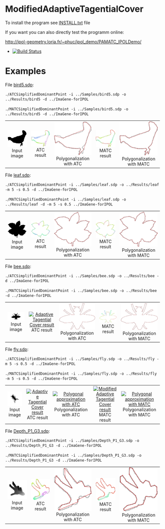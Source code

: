 # ModifiedAdaptiveTagentialCover
To install the program see <a href="https://github.com/ngophuc/ModifiedAdaptiveTagentialCover/blob/master/INSTALL.txt">INSTALL.txt</a> file


If you want you can also directly test the programm online:

http://ipol-geometry.loria.fr/~phuc/ipol_demo/PAMATC_IPOLDemo/


* [![Build Status](https://travis-ci.org/ngophuc/ModifiedAdaptiveTagentialCover.svg?branch=master)](https://travis-ci.org/ngophuc/ModifiedAdaptiveTagentialCover)

# Examples
<p>File <a href="https://github.com/ngophuc/ModifiedAdaptiveTagentialCover/blob/master/Samples/bird5.sdp">bird5.sdp</a>: </p>&#x000A;&#x000A;
<pre class="code highlight js-syntax-highlight plaintext">
<code>./ATCSimplifiedDominantPoint -i ../Samples/bird5.sdp -o ../Results/bird5 -d ../ImaGene-forIPOL &#x000A;
./MATCSimplifiedDominantPoint -i ../Samples/bird5.sdp -o ../Results/bird5 -d ../ImaGene-forIPOL</code>
</pre>&#x000A;&#x000A;
<p>
	<table cellpadding="5">
		<tr>
		<td align="center" valign="center">
			<a href="https://github.com/ngophuc/ModifiedAdaptiveTagentialCover/blob/master/Samples/bird5.png">
				<img width="150" src="https://github.com/ngophuc/ModifiedAdaptiveTagentialCover/blob/master/Samples/bird5.png" alt="Input image" />
			</a>	
		<br />
		Input image
		</td>
		<td align="center" valign="center">
			<a href="https://github.com/ngophuc/ModifiedAdaptiveTagentialCover/blob/master/Results/bird5_ATC.pdf">
				<img width="150" src="https://github.com/ngophuc/ModifiedAdaptiveTagentialCover/blob/master/Results/bird5_ATC.png" alt="Adaptive Tagential Cover result" />
			</a>
		<br />
		ATC result
		</td>	
		<td align="center" valign="center">
			<a href="https://github.com/ngophuc/ModifiedAdaptiveTagentialCover/blob/master/Results/bird5_DPnew_ATC.pdf">
				<img width="150" src="https://github.com/ngophuc/ModifiedAdaptiveTagentialCover/blob/master/Results/bird5_DPnew_ATC.png" alt="Polygonal approximation with ATC" />
			</a>
		<br />
		Polygonalization with ATC
		</td>		
		<td align="center" valign="center">
			<a href="https://github.com/ngophuc/ModifiedAdaptiveTagentialCover/blob/master/Results/bird5_MATC.pdf">
				<img width="150" src="https://github.com/ngophuc/ModifiedAdaptiveTagentialCover/blob/master/Results/bird5_MATC.png" alt="Modified Adaptive Tagential Cover result" />
			</a>
		<br />
		MATC result
		</td>
		<td align="center" valign="center">
			<a href="https://github.com/ngophuc/ModifiedAdaptiveTagentialCover/blob/master/Results/bird5_DPnew_MATC.pdf">
				<img width="150" src="https://github.com/ngophuc/ModifiedAdaptiveTagentialCover/blob/master/Results/bird5_DPnew_MATC.png" alt="Polygonal approximation with MATC" />
			</a>
		<br />
		Polygonalization with MATC
		</td>		
		</tr>
	</table>
</p>

<p>File <a href="https://github.com/ngophuc/ModifiedAdaptiveTagentialCover/blob/master/Samples/leaf.sdp">leaf.sdp</a>: </p>&#x000A;&#x000A;
<pre class="code highlight js-syntax-highlight plaintext">
<code>./ATCSimplifiedDominantPoint -i ../Samples/leaf.sdp -o ../Results/leaf -m 5 -s 0.5 -d ../ImaGene-forIPOL &#x000A;
./MATCSimplifiedDominantPoint -i ../Samples/leaf.sdp -o ../Results/leaf -d -m 5 -s 0.5 ../ImaGene-forIPOL</code>
</pre>&#x000A;&#x000A;
<p>
	<table cellpadding="5">
		<tr>
		<td align="center" valign="center">
			<a href="https://github.com/ngophuc/ModifiedAdaptiveTagentialCover/blob/master/Samples/leaf.png">
				<img width="150" src="https://github.com/ngophuc/ModifiedAdaptiveTagentialCover/blob/master/Samples/leaf.png" alt="Input image" />
			</a>	
		<br />
		Input image
		</td>
		<td align="center" valign="center">
			<a href="https://github.com/ngophuc/ModifiedAdaptiveTagentialCover/blob/master/Results/leaf_ATC.pdf">
				<img width="150" src="https://github.com/ngophuc/ModifiedAdaptiveTagentialCover/blob/master/Results/leaf_ATC.png" alt="Adaptive Tagential Cover result" />
			</a>
		<br />
		ATC result
		</td>	
		<td align="center" valign="center">
			<a href="https://github.com/ngophuc/ModifiedAdaptiveTagentialCover/blob/master/Results/leaf_DPnew_ATC.pdf">
				<img width="150" src="https://github.com/ngophuc/ModifiedAdaptiveTagentialCover/blob/master/Results/leaf_DPnew_ATC.png" alt="Polygonal approximation with ATC" />
			</a>
		<br />
		Polygonalization with ATC
		</td>		
		<td align="center" valign="center">
			<a href="https://github.com/ngophuc/ModifiedAdaptiveTagentialCover/blob/master/Results/leaf_MATC.pdf">
				<img width="150" src="https://github.com/ngophuc/ModifiedAdaptiveTagentialCover/blob/master/Results/leaf_MATC.png" alt="Modified Adaptive Tagential Cover result" />
			</a>
		<br />
		MATC result
		</td>
		<td align="center" valign="center">
			<a href="https://github.com/ngophuc/ModifiedAdaptiveTagentialCover/blob/master/Results/leaf_DPnew_MATC.pdf">
				<img width="150" src="https://github.com/ngophuc/ModifiedAdaptiveTagentialCover/blob/master/Results/leaf_DPnew_MATC.png" alt="Polygonal approximation with MATC" />
			</a>
		<br />
		Polygonalization with MATC
		</td>		
		</tr>
	</table>
</p>

<p>File <a href="https://github.com/ngophuc/ModifiedAdaptiveTagentialCover/blob/master/Samples/bee.sdp">bee.sdp</a>: </p>&#x000A;&#x000A;
<pre class="code highlight js-syntax-highlight plaintext">
<code>./ATCSimplifiedDominantPoint -i ../Samples/bee.sdp -o ../Results/bee -d ../ImaGene-forIPOL &#x000A;
./MATCSimplifiedDominantPoint -i ../Samples/bee.sdp -o ../Results/bee -d ../ImaGene-forIPOL</code>
</pre>&#x000A;&#x000A;
<p>
	<table cellpadding="5">
		<tr>
		<td align="center" valign="center">
			<a href="https://github.com/ngophuc/ModifiedAdaptiveTagentialCover/blob/master/Samples/bee.png">
				<img width="150" src="https://github.com/ngophuc/ModifiedAdaptiveTagentialCover/blob/master/Samples/bee.png" alt="Input image" />
			</a>	
		<br />
		Input image
		</td>
		<td align="center" valign="center">
			<a href="https://github.com/ngophuc/ModifiedAdaptiveTagentialCover/blob/master/Results/bee_ATC.pdf">
				<img width="150" src="https://github.com/ngophuc/ModifiedAdaptiveTagentialCover/blob/master/Results/bee_ATC.png" alt="Adaptive Tagential Cover result" />
			</a>
		<br />
		ATC result
		</td>	
		<td align="center" valign="center">
			<a href="https://github.com/ngophuc/ModifiedAdaptiveTagentialCover/blob/master/Results/bee_DPnew_ATC.pdf">
				<img width="150" src="https://github.com/ngophuc/ModifiedAdaptiveTagentialCover/blob/master/Results/bee_DPnew_ATC.png" alt="Polygonal approximation with ATC" />
			</a>
		<br />
		Polygonalization with ATC
		</td>		
		<td align="center" valign="center">
			<a href="https://github.com/ngophuc/ModifiedAdaptiveTagentialCover/blob/master/Results/bee_MATC.pdf">
				<img width="150" src="https://github.com/ngophuc/ModifiedAdaptiveTagentialCover/blob/master/Results/bee_MATC.png" alt="Modified Adaptive Tagential Cover result" />
			</a>
		<br />
		MATC result
		</td>
		<td align="center" valign="center">
			<a href="https://github.com/ngophuc/ModifiedAdaptiveTagentialCover/blob/master/Results/bee_DPnew_MATC.pdf">
				<img width="150" src="https://github.com/ngophuc/ModifiedAdaptiveTagentialCover/blob/master/Results/bee_DPnew_MATC.png" alt="Polygonal approximation with MATC" />
			</a>
		<br />
		Polygonalization with MATC
		</td>		
		</tr>
	</table>
</p>

<p>File <a href="https://github.com/ngophuc/ModifiedAdaptiveTagentialCover/blob/master/Samples/fly.sdp">fly.sdp</a>: </p>&#x000A;&#x000A;
<pre class="code highlight js-syntax-highlight plaintext">
<code>./ATCSimplifiedDominantPoint -i ../Samples/fly.sdp -o ../Results/fly -m 5 -s 0.5 -d ../ImaGene-forIPOL &#x000A;
./MATCSimplifiedDominantPoint -i ../Samples/fly.sdp -o ../Results/fly -m 5 -s 0.5 -d ../ImaGene-forIPOL</code>
</pre>&#x000A;&#x000A;
<p>
	<table cellpadding="5">
		<tr>
		<td align="center" valign="center">
			<a href="https://github.com/ngophuc/ModifiedAdaptiveTagentialCover/blob/master/Samples/fly.png">
				<img width="150" src="https://github.com/ngophuc/ModifiedAdaptiveTagentialCover/blob/master/Samples/fly.png" alt="Input image" />
			</a>	
		<br />
		Input image
		</td>
		<td align="center" valign="center">
			<a href="https://github.com/ngophuc/ModifiedAdaptiveTagentialCover/blob/master/Results/fly_ATC.pdf">
				<img width="150" src="https://github.com/ngophuc/ModifiedAdaptiveTagentialCover/blob/master/Results/fly_ATC.png" alt="Adaptive Tagential Cover result" />
			</a>
		<br />
		ATC result
		</td>	
		<td align="center" valign="center">
			<a href="https://github.com/ngophuc/ModifiedAdaptiveTagentialCover/blob/master/Results/fly_DPnew_ATC.pdf">
				<img width="150" src="https://github.com/ngophuc/ModifiedAdaptiveTagentialCover/blob/master/Results/fly_DPnew_ATC.png" alt="Polygonal approximation with ATC" />
			</a>
		<br />
		Polygonalization with ATC
		</td>		
		<td align="center" valign="center">
			<a href="https://github.com/ngophuc/ModifiedAdaptiveTagentialCover/blob/master/Results/fly_MATC.pdf">
				<img width="150" src="https://github.com/ngophuc/ModifiedAdaptiveTagentialCover/blob/master/Results/fly_MATC.png" alt="Modified Adaptive Tagential Cover result" />
			</a>
		<br />
		MATC result
		</td>
		<td align="center" valign="center">
			<a href="https://github.com/ngophuc/ModifiedAdaptiveTagentialCover/blob/master/Results/fly_DPnew_MATC.pdf">
				<img width="150" src="https://github.com/ngophuc/ModifiedAdaptiveTagentialCover/blob/master/Results/fly_DPnew_MATC.png" alt="Polygonal approximation with MATC" />
			</a>
		<br />
		Polygonalization with MATC
		</td>		
		</tr>
	</table>
</p>

<p>File <a href="https://github.com/ngophuc/ModifiedAdaptiveTagentialCover/blob/master/Samples/Depth_P1_G3.sdp">Depth_P1_G3.sdp</a>: </p>&#x000A;&#x000A;
<pre class="code highlight js-syntax-highlight plaintext">
<code>./ATCSimplifiedDominantPoint -i ../Samples/Depth_P1_G3.sdp -o ../Results/Depth_P1_G3 -d ../ImaGene-forIPOL &#x000A;
./MATCSimplifiedDominantPoint -i ../Samples/Depth_P1_G3.sdp -o ../Results/Depth_P1_G3 -d ../ImaGene-forIPOL</code>
</pre>&#x000A;&#x000A;
<p>
	<table cellpadding="5">
		<tr>
		<td align="center" valign="center">
			<a href="https://github.com/ngophuc/ModifiedAdaptiveTagentialCover/blob/master/Samples/Depth_P1_G3.png">
				<img width="150" src="https://github.com/ngophuc/ModifiedAdaptiveTagentialCover/blob/master/Samples/Depth_P1_G3.png" alt="Input image" />
			</a>	
		<br />
		Input image
		</td>
		<td align="center" valign="center">
			<a href="https://github.com/ngophuc/ModifiedAdaptiveTagentialCover/blob/master/Results/Depth_P1_G3_ATC.pdf">
				<img width="150" src="https://github.com/ngophuc/ModifiedAdaptiveTagentialCover/blob/master/Results/Depth_P1_G3_ATC.png" alt="Adaptive Tagential Cover result" />
			</a>
		<br />
		ATC result
		</td>	
		<td align="center" valign="center">
			<a href="https://github.com/ngophuc/ModifiedAdaptiveTagentialCover/blob/master/Results/Depth_P1_G3_DPnew_ATC.pdf">
				<img width="150" src="https://github.com/ngophuc/ModifiedAdaptiveTagentialCover/blob/master/Results/Depth_P1_G3_DPnew_ATC.png" alt="Polygonal approximation with ATC" />
			</a>
		<br />
		Polygonalization with ATC
		</td>		
		<td align="center" valign="center">
			<a href="https://github.com/ngophuc/ModifiedAdaptiveTagentialCover/blob/master/Results/Depth_P1_G3_MATC.pdf">
				<img width="150" src="https://github.com/ngophuc/ModifiedAdaptiveTagentialCover/blob/master/Results/Depth_P1_G3_MATC.png" alt="Modified Adaptive Tagential Cover result" />
			</a>
		<br />
		MATC result
		</td>
		<td align="center" valign="center">
			<a href="https://github.com/ngophuc/ModifiedAdaptiveTagentialCover/blob/master/Results/Depth_P1_G3_DPnew_MATC.pdf">
				<img width="150" src="https://github.com/ngophuc/ModifiedAdaptiveTagentialCover/blob/master/Results/Depth_P1_G3_DPnew_MATC.png" alt="Polygonal approximation with MATC" />
			</a>
		<br />
		Polygonalization with MATC
		</td>		
		</tr>
	</table>
</p>
